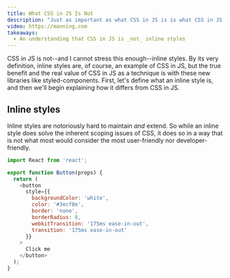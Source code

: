 ```yaml
---
title: What CSS in JS Is Not
description: "Just as important as what CSS in JS is is what CSS in JS is not, or at least not in its most useful form. In this section, common misconceptions of what CSS in JS will be dispelled."
video: https://manning.com
takeaways:
  - An understanding that CSS in JS is _not_ inline styles
---
```


CSS in JS is not--and I cannot stress this enough--inline styles. By its very definition, inline styles are, of course, an example of CSS in JS, but the true benefit and the real value of CSS in JS as a technique is with these new libraries like styled-components. First, let's define what an inline style is, and then we'll begin explaining how it differs from CSS in JS.

## Inline styles

Inline styles are notoriously hard to maintain _and_ extend. So while an inline style does solve the inherent scoping issues of CSS, it does so in a way that is not what most would consider the most user-friendly nor developer-friendly.

```javascript
import React from 'react';

export function Button(props) {
  return (
    <button
      style={{
        backgroundColor: 'white',
        color: '#3ecf8e',
        border: 'none',
        borderRadius: 8,
        webkitTransition: '175ms ease-in-out',
        transition: '175ms ease-in-out'
      }}
    >
      Click me
    </button>
  );
}
```
